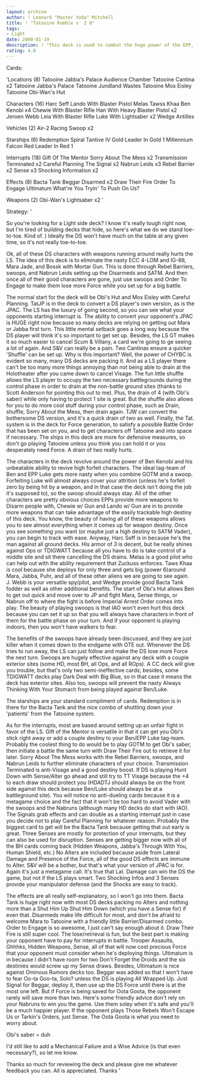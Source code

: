 ```yaml
---
layout: archive
author: ! Leonard "Master Yoda" Mitchell
title: ! "Tatooine Rumble v  2 0"
tags:
- Light
date: 2000-01-19
description: ! "This deck is used to combat the huge power of the EPP, ECC, and EJP characters with weapons. Various interrupts and swoops allow the Light side to setup battles of their choosing while Order to Engage puts the hurt on the DS while the LS gets ready."
rating: 4.0
---
```

Cards: 

'Locations (8)
Tatooine
Jabba's Palace Audience Chamber
Tatooine Cantina  x2
Tatooine Jabba's Palace
Tatooine Jundland Wastes
Tatooine Mos Eisley
Tatooine Obi-Wan's Hut

Characters (16)
Harc Seff
Lando With Blaster Pistol
Melas
Tawss Khaa
Ben Kenobi  x4
Chewie With Blaster Rifle
Han With Heavy Blaster Pistol  x2
Jeroen Webb
Leia With Blaster Rifle
Luke With Lightsaber  x2
Wedge Antilles

Vehicles (2)
Air-2 Racing Swoop  x2

Starships (6)
Redemption
Spiral
Tantive IV
Gold Leader In Gold 1
Millennium Falcon
Red Leader In Red 1

Interrupts (18)
Gift Of The Mentor
Sorry About The Mess  x2
Transmission Terminated  x2
Careful Planning
The Signal  x2
Nabrun Leids  x3
Rebel Barrier  x2
Sense  x3
Shocking Information  x2

Effects (8)
Bacta Tank
Beggar
Disarmed  x2
Draw Their Fire
Order To Engage
Ultimatum
What're You Tryin' To Push On Us?

Weapons (2)
Obi-Wan's Lightsaber  x2
'

Strategy: '

So you're looking for a Light side deck?	I know it's really tough right now, but I'm tired of building decks that hide, so here's what we do  we stand toe-to-toe.  Kind of.  )  Ideally the DS won't have much on the table at any given time, so it's not really toe-to-toe.

Ok, all of these DS characters with weapons running around really hurts the LS. The idea of this deck is to eliminate the nasty ECC 4-LOM and IG-88, Mara Jade, and Bossk with Mortar Gun.  This is done through Rebel Barriers, swoops, and Nabrun Leids setting up the Disarmeds and SATM.  And then once all of their good characters are gone, just use swoops and Order To Engage to make them lose more Force while you set up for a big battle.

The normal start for the deck will be Obi's Hut and Mos Eisley with Careful Planning. TatJP is in the deck to convert a DS player's own version, as is the JPAC. The LS has the luxury of going second, so you can see what your opponents starting interrupt is.  The ability to convert your opponent's JPAC is HUGE right now because so many decks are relying on getting out Mara or Jabba first turn.  This little mental setback goes a long way because the DS player will think it's so important to get set up.  Besides, the LS GT makes it so much easier to cancel Scum & Villany, a card we're going to ge seeing a lot of again.  And S&V can really be a pain.	Two Cantinas ensure a quicker 'Shuffle' can be set up. Why is this important? Well, the power of CHYBC is evident so many, many DS decks are packing it. And as a LS player there can't be too many more things annoying than not being able to drain at the Holotheater after you came down to cancel Visage. The fun little shuffle allows the LS player to occupy the two necessary battlegrounds during the control phase in order to drain at the non-battle ground sites (thanks to Scott Anderson for pointing this out to me).  Plus, the drain of 4 (with Obi's saber) while only having to protect 1 site is great.  But the shuffle also allows for you to do more cool stuff during your control phase, such as Drain, shuffle, Sorry About the Mess, then drain again.   TJW can convert the bothersome DS version, and it's a quick drain of two as well. Finally, the Tat. system is in the deck for Force generation, to satisfy a possible Battle Order that has been set on you, and to get characters off Tatooine and into space if necessary.  The ships in this deck are more for defensive measures, so don't go playing Tatooine unless you think you can hold it or you desperately need Force.  A drain of two really hurts.

The characters in the deck revolve around the power of Ben Kenobi and his unbeatable ability to revive high forfeit characters. The ideal tag-team of Ben and EPP Luke gets more nasty when you combine GOTM and a swoop. Forfeiting Luke will almost always cover your attrition (unless he's forfeit zero by being hit by a weapon, and in that case the deck isn't doing the job it's supposed to), so the swoop should always stay. All of the other characters are pretty obvious choices EPPs provide more weapons to Disarm people with, Chewie w/ Gun and Lando w/ Gun are in to provide more weapons that can take advantage of the easily trackable high destiny of this deck.  You know, the beauty of having all of these weapons allows you to see almost everything when it comes up for weapon destiny.  Once you see something you want (or maybe just a high destiny to SATM Vader), you can begin to track with ease.  Anyway, Harc Seff is in because he's the man against all ground decks.  His armor of 3 is decent, but he really shines against Ops or TDIGWATT because all you have to do is take control of a middle site and sit there cancelling the DS drains.  Melas is a good pilot who can help out with the ability requirement that Zuckuss enforces.  Taws Khaa is cool because she deploys for only three and gets big (power 6)around Mara, Jabba, Puhr, and all of these other aliens we are going to see again.  J. Webb is your versatile spy/pilot, and Wedge provide good Bacta Tank fodder as well as other additional benefits. The start of Obi's Hut allows Ben to get out quick and move over to JP and fight Mara, Sense things, or Nabrun off to where the fight is before Imperial Arrest Order comes into play.  The beauty of playing swoops is that IAO won't even hurt this deck because you can set it up so that you will always have characters in front of them for the battle phase on your turn.  And if your opponent is playing indoors, then you won't have walkers to fear.

The benefits of the swoops have already been discussed, and they are just killer when it comes down to the endgame with OTE out. Whenever the DS tries to run away, the LS can just follow and make the DS lose more Force the next turn. Swoops are hugely effective against any deck with a couple exterior sites (some HD, most BH, all Ops, and all ROps). A CC deck will give you trouble, but that's only two semi-ineffective cards; besides, some TDIGWATT decks play Dark Deal with Big Blue, so in that case it means the deck has exterior sites. Also too, swoops will prevent the nasty Always Thinking With Your Stomach from being played against Ben/Luke.

The starships are your standard compliment of cards. Redemption is in there for the Bacta Tank and the nice combo of shuttling down your 'patients' from the Tatooine system.

As for the interrupts, most are based around setting up an unfair fight in favor of the LS.  Gift of the Mentor is versatile in that it can get you Obi's stick right away or add a couple destiny to your Ben/EPP Luke tag-team. Probably the coolest thing to do would be to play GOTM to get Obi's saber, then initiate a battle the same turn with Draw Their Fire out to retrieve it for later. Sorry About The Mess works with the Rebel Barriers, swoops, and Nabrun Leids to further eliminate characters of your choice. Transmission Terminated is anti-Visage and a good destiny boost. If DS is playing Hunt Down with Sense/Alter go ahead and still try to TT Visage because the +4 to each draw should protect you (HDADTJ should always be on the front side against this deck because Ben/Luke should always be at a battleground site). You will notice no anti-dueling cards because it is a metagame choice and the fact that it won't be too hard to avoid Vader with the swoops and the Nabruns (although many HD decks do start with IAO). The Signals grab effects and can double as a starting interrupt just in case you decide not to play Careful Planning for whatever reason. Probably the biggest card to get will be the Bacta Tank because getting that out early is great.  Three Senses are mostly for protection of your interrupts, but they can also be used for disruption. Senses are getting bigger now with all of the BH cards coming back (Hidden Weapons, Jabba's Through With You, Human Shield, etc.)  No Alters are included because aside from Lateral Damage and Presence of the Force, all of the good DS effects are immune to Alter. S&V will be a bother, but that's what your version of JPAC is for.	Again it's just a metagame call. It's true that Lat. Damage can win the DS the game, but not if the LS plays smart. Two Shocking Infos and 3 Senses provide your manipulator defense (and the Shocks are easy to track).

The effects are all really self-explanatory, so I won't go into them. Bacta Tank is huge right now with most DS decks packing no Alters and nothing more than a Shut Him Up Shut Him Down (which you have a Sense for) if even that. Disarmeds make life difficult for most, and don't be afraid to welcome Mara to Tatooine with a friendly little Barrier/Disarmed combo. Order to Engage is so awesome, I just can't say enough about it. Draw Their Fire is still super cool.  The lose/retrieval is fun, but the best part is making your opponent have to pay for interrupts in battle.  Trooper Assaults, Ghhhks, Hidden Weapons, Sense, all of that will now cost precious Force that your opponent must consider when he's deploying things.  Ultimatum is in because I didn't have room for two Don't Forget the Droids and the six destinies would screw up my Sense draws.  Besides, Ultimatum is nice against Ominous Rumors decks too.  Beggar was added so that I won't have to fear Oo-ta Goo-ta, Solo? unless the DS is playing All Wrapped Up.  Just Signal for Beggar, deploy it, then use up the DS Force until there is at the most one left.  But if Force is being saved for Oota Goota, the opponent rarely will save more than two.  Here's some friendly advice don't rely on your Nabruns to win you the game.  Use them soley when it's safe and you'll be a much happier player.  If the opponent plays Those Rebels Won't Escape Us or Tarkin's Orders, just Sense.  The Oota Goota is what you need to worry about.

Obi's saber = duh

I'd still like to add a Mechanical Failure and a Wise Advice (is that even necessary?), so let me know.

Thanks so much for reviewing the deck and please give me whatever feedback you can. All is appreciated. Thanks  '